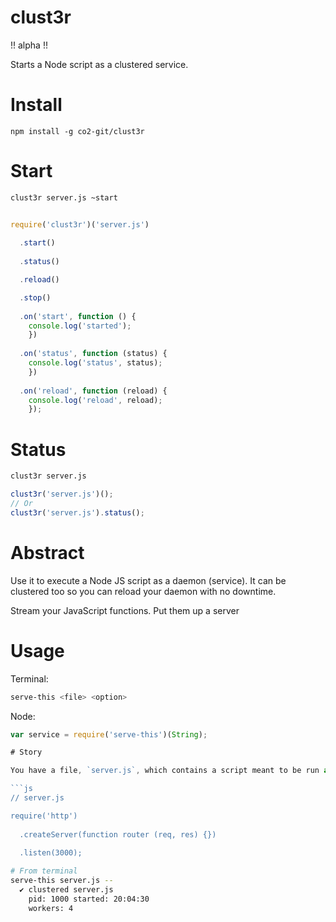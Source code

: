 clust3r
=======

!! alpha !!

Starts a Node script as a clustered service.

# Install

    npm install -g co2-git/clust3r

# Start

```bash
clust3r server.js ~start
```

```js

require('clust3r')('server.js')
  
  .start()
  
  .status()

  .reload()

  .stop()
  
  .on('start', function () {
    console.log('started');
    })
  
  .on('status', function (status) {
    console.log('status', status);
    })
  
  .on('reload', function (reload) {
    console.log('reload', reload);
    });
```

# Status

```bash
clust3r server.js
```

```js
clust3r('server.js')();
// Or
clust3r('server.js').status();
```

# Abstract

Use it to execute a Node JS script as a daemon (service). It can be clustered too so you can reload your daemon with no downtime.

Stream your JavaScript functions. Put them up a server


# Usage

Terminal:

```bash
serve-this <file> <option>
```

Node:

```js
var service = require('serve-this')(String);

# Story

You have a file, `server.js`, which contains a script meant to be run as a daemon (here, an HTTP server),

```js
// server.js

require('http')
  
  .createServer(function router (req, res) {})
	
  .listen(3000);
```

```bash
# From terminal
serve-this server.js --
  ✔ clustered server.js
    pid: 1000 started: 20:04:30
    workers: 4
```


